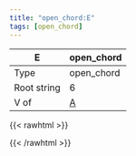 ```yaml
---
title: "open_chord:E"
tags: [open_chord]
---
```


|E|open_chord|
|---|---|
|Type|open_chord|
|Root string|6|
|V of|[A](../open_chord-a)|
{{< rawhtml >}}
<div class="container"></div>
<script>
const selector = '#container';
const chord = new ChordBox(selector);
chord.draw((new String("022100")));
</script>
{{< /rawhtml >}}
